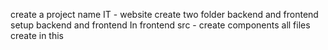 create a project name IT - website
create two folder backend and frontend
setup backend and frontend 
In frontend src - create components all files create in this
